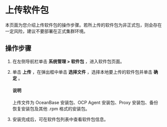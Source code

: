 # 上传软件包

本页面为您介绍上传软件包的操作步骤。若所上传的软件包为非正式包，则会存在一定风险，建议不要部署在正式集群环境。

## 操作步骤

1. 在左侧导航栏单击 **系统管理 > 软件包** ，进入软件包页面。

2. 单击 **上传** ，在弹出框中单击 **选择文件** ，选择本地要上传的软件包并单击 **确定** 。

   <main id="notice" type='explain'>
    <h4>说明</h4>
    <p>上传文件为 OceanBase 安装包、OCP Agent 安装包、Proxy 安装包、备份恢复安装包及其他 .rpm 格式的安装包。</p>
   </main>

3. 安装完成后，可在软件包列表中查看软件包信息。
